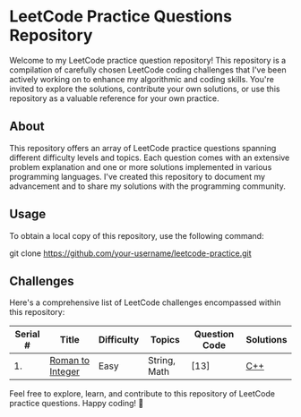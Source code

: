 # LeetCode Practice Questions Repository

Welcome to my LeetCode practice question repository! This repository is a compilation of carefully chosen LeetCode coding challenges that I've been actively working on to enhance my algorithmic and coding skills. You're invited to explore the solutions, contribute your own solutions, or use this repository as a valuable reference for your own practice.

## About

This repository offers an array of LeetCode practice questions spanning different difficulty levels and topics. Each question comes with an extensive problem explanation and one or more solutions implemented in various programming languages. I've created this repository to document my advancement and to share my solutions with the programming community.

## Usage

To obtain a local copy of this repository, use the following command:

git clone https://github.com/your-username/leetcode-practice.git


## Challenges

Here's a comprehensive list of LeetCode challenges encompassed within this repository:

| Serial # | Title | Difficulty | Topics | Question Code | Solutions |
|---------|-------|------------|--------|--------------|-----------|
| 1. | [Roman to Integer](https://leetcode.com/problems/roman-to-integer/) | Easy | String, Math | [13] | [C++](https://github.com/maheXh/LeetCode_Algorithms/blob/main/romanToInt.cpp) |

Feel free to explore, learn, and contribute to this repository of LeetCode practice questions. Happy coding! 🚀
